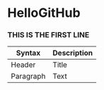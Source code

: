 # HelloGitHub

### THIS IS THE FIRST LINE

| Syntax | Description |
| ----------- | ----------- |
| Header | Title |
| Paragraph | Text |
